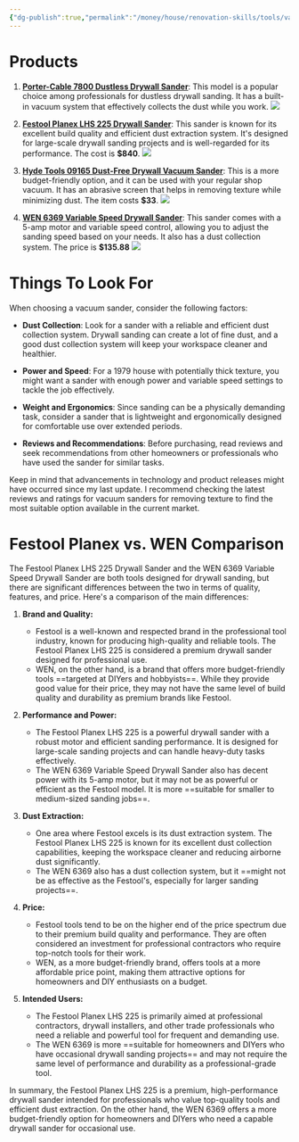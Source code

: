 ```yaml
---
{"dg-publish":true,"permalink":"/money/house/renovation-skills/tools/vacuum-sander/","created":"Jul 30, 2023, 5:54 PM"}
---
```



# Products

1. **[Porter-Cable 7800 Dustless Drywall Sander](https://www.portercable.com/product/7800/porter-cable-7800-47-amp-drywall-sander-13-foot-hose)**: This model is a popular choice among professionals for dustless drywall sanding. It has a built-in vacuum system that effectively collects the dust while you work. ![](https://www.portercable.com/NAG/PRODUCT/IMAGES/HIRES/7800/7800_1.jpg?resize=530x530)
    
2. **[Festool Planex LHS 225 Drywall Sander](https://www.amazon.com/Festool-571935-Drywall-Sander-PLANEX/dp/B074P4L63Q/ref=asc_df_B074P4L63Q)**: This sander is known for its excellent build quality and efficient dust extraction system. It's designed for large-scale drywall sanding projects and is well-regarded for its performance. The cost is **$840**. ![](https://m.media-amazon.com/images/I/81UeGljNpmL._AC_SL1500_.jpg)
    
3. **[Hyde Tools 09165 Dust-Free Drywall Vacuum Sander](https://www.amazon.com/Hyde-Tools-09165-Dust-Free-Drywall/dp/B00097D2K4/ref=asc_df_B00097D2K4/)**: This is a more budget-friendly option, and it can be used with your regular shop vacuum. It has an abrasive screen that helps in removing texture while minimizing dust. The item costs **$33**. ![](https://m.media-amazon.com/images/I/71F-NWgh2xL._AC_SL1500_.jpg)
    
4. **[WEN 6369 Variable Speed Drywall Sander](https://www.homedepot.com/p/WEN-5-Amp-Corded-Variable-Speed-Drywall-Sander-with-15-ft-Hose-6369/300013232)**: This sander comes with a 5-amp motor and variable speed control, allowing you to adjust the sanding speed based on your needs. It also has a dust collection system. The price is **$135.88** ![](https://images.thdstatic.com/productImages/505b0679-f52b-40a8-8008-abc6ac9735c2/svn/wen-drywall-pole-sanders-6369-64_1000.jpg)

# Things To Look For

When choosing a vacuum sander, consider the following factors:

- **Dust Collection**: Look for a sander with a reliable and efficient dust collection system. Drywall sanding can create a lot of fine dust, and a good dust collection system will keep your workspace cleaner and healthier.
    
- **Power and Speed**: For a 1979 house with potentially thick texture, you might want a sander with enough power and variable speed settings to tackle the job effectively.
    
- **Weight and Ergonomics**: Since sanding can be a physically demanding task, consider a sander that is lightweight and ergonomically designed for comfortable use over extended periods.
    
- **Reviews and Recommendations**: Before purchasing, read reviews and seek recommendations from other homeowners or professionals who have used the sander for similar tasks.
    

Keep in mind that advancements in technology and product releases might have occurred since my last update. I recommend checking the latest reviews and ratings for vacuum sanders for removing texture to find the most suitable option available in the current market.

# Festool Planex vs. WEN Comparison

The Festool Planex LHS 225 Drywall Sander and the WEN 6369 Variable Speed Drywall Sander are both tools designed for drywall sanding, but there are significant differences between the two in terms of quality, features, and price. Here's a comparison of the main differences:

1. **Brand and Quality:**
    - Festool is a well-known and respected brand in the professional tool industry, known for producing high-quality and reliable tools. The Festool Planex LHS 225 is considered a premium drywall sander designed for professional use.
    - WEN, on the other hand, is a brand that offers more budget-friendly tools ==targeted at DIYers and hobbyists==. While they provide good value for their price, they may not have the same level of build quality and durability as premium brands like Festool.
2. **Performance and Power:**
    
    - The Festool Planex LHS 225 is a powerful drywall sander with a robust motor and efficient sanding performance. It is designed for large-scale sanding projects and can handle heavy-duty tasks effectively.
    - The WEN 6369 Variable Speed Drywall Sander also has decent power with its 5-amp motor, but it may not be as powerful or efficient as the Festool model. It is more ==suitable for smaller to medium-sized sanding jobs==.
3. **Dust Extraction:**
    
    - One area where Festool excels is its dust extraction system. The Festool Planex LHS 225 is known for its excellent dust collection capabilities, keeping the workspace cleaner and reducing airborne dust significantly.
    - The WEN 6369 also has a dust collection system, but it ==might not be as effective as the Festool's, especially for larger sanding projects==.
4. **Price:**
    
    - Festool tools tend to be on the higher end of the price spectrum due to their premium build quality and performance. They are often considered an investment for professional contractors who require top-notch tools for their work.
    - WEN, as a more budget-friendly brand, offers tools at a more affordable price point, making them attractive options for homeowners and DIY enthusiasts on a budget.
5. **Intended Users:**
    
    - The Festool Planex LHS 225 is primarily aimed at professional contractors, drywall installers, and other trade professionals who need a reliable and powerful tool for frequent and demanding use.
    - The WEN 6369 is more ==suitable for homeowners and DIYers who have occasional drywall sanding projects== and may not require the same level of performance and durability as a professional-grade tool.

In summary, the Festool Planex LHS 225 is a premium, high-performance drywall sander intended for professionals who value top-quality tools and efficient dust extraction. On the other hand, the WEN 6369 offers a more budget-friendly option for homeowners and DIYers who need a capable drywall sander for occasional use.